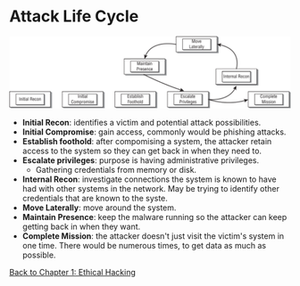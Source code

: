 # Attack Life Cycle

![](./attack-lifecycle-chart.png)

- **Initial Recon**: identifies a victim and potential attack possibilities.
- **Initial Compromise**: gain access, commonly would be phishing attacks.
- **Establish foothold**: after compomising a system, the attacker retain access to the system so they can get back in when they need to.
- **Escalate privileges**: purpose is having administrative privileges.
	- Gathering credentials from memory or disk.
- **Internal Recon**: investigate connections the system is known to have had with other systems in the network. May be trying to identify other credentials that are known to the syste.
- **Move Laterally**: move around the system.
- **Maintain Presence**: keep the malware running so the attacker can keep getting back in when they want.
- **Complete Mission**: the attacker doesn't just visit the victim's system in one time. There would be numerous times, to get data as much as possible.

[Back to Chapter 1: Ethical Hacking](my-ceh-v12-notes.md#chapter%201%20ethical%20hacking)
